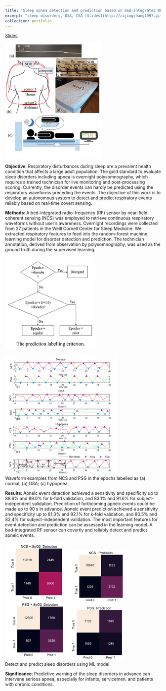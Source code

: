 ```yaml
---
title: "Sleep apnea detection and prediction based on bed-integrated RF sensor "
excerpt: "sleep disorders, OSA, CSA [Slides](http://zijingzhang1997.github.io/files/sleep/sleep_study_intro.pdf) <br/><img src='/images/sleep/pic1.png'>"
collection: portfolio
---
```

[Slides](http://zijingzhang1997.github.io/files/sleep/sleep_study_intro.pdf)

<img src='/images/sleep/pic2.png'>  <br/>

**Objective**: Respiratory disturbances during sleep are a prevalent health condition that affects a large adult population. The gold standard to evaluate sleep disorders including apnea is overnight polysomnography, which requires a trained technician for live monitoring and post-processing scoring. Currently, the disorder events can hardly be predicted using the respiratory waveforms preceding the events.  The objective of this work is to develop an autonomous system to detect and predict respiratory events reliably based on real-time covert sensing. 


**Methods**: A bed-integrated radio-frequency (RF) sensor by near-field coherent sensing (NCS) was employed to retrieve continuous respiratory waveforms without user’s awareness. Overnight recordings were collected from 27 patients in the Weill Cornell Center for Sleep Medicine. We extracted respiratory features to feed into the random-forest machine learning model for disorder detection and prediction. The technician annotation, derived from observation by polysomnography, was used as the ground truth during the supervised learning. 

<img src='/images/sleep/pic3.png'>  <br/>


<img src='/images/sleep/pic4.png'>  <br/>
Waveform examples from NCS and PSG in the epochs labelled as (a) normal; (b) OSA; (c) hypopnea. 


**Results**: Apneic event detection achieved a sensitivity and specificity up to 88.6% and 89.0% for k-fold validation, and 83.1% and 91.6% for subject-independent validation.  Prediction of forthcoming apneic events could be made up to 90 s in advance. Apneic event prediction achieved a sensitivity and specificity up to 81.3% and 82.1% for k-fold validation, and 80.5% and 82.4% for subject-independent validation. The most important features for event detection and prediction can be assessed in the learning model.  A bed-integrated RF sensor can covertly and reliably detect and predict apneic events. 


<img src='/images/sleep/pic5.png'> 
<img src='/images/sleep/pic6.png'>  <br/>
Detect and predict sleep disorders using ML model.

**Significance**: Predictive warning of the sleep disorders in advance can intervene serious apnea, especially for infants, servicemen, and patients with chronic conditions. 
  
